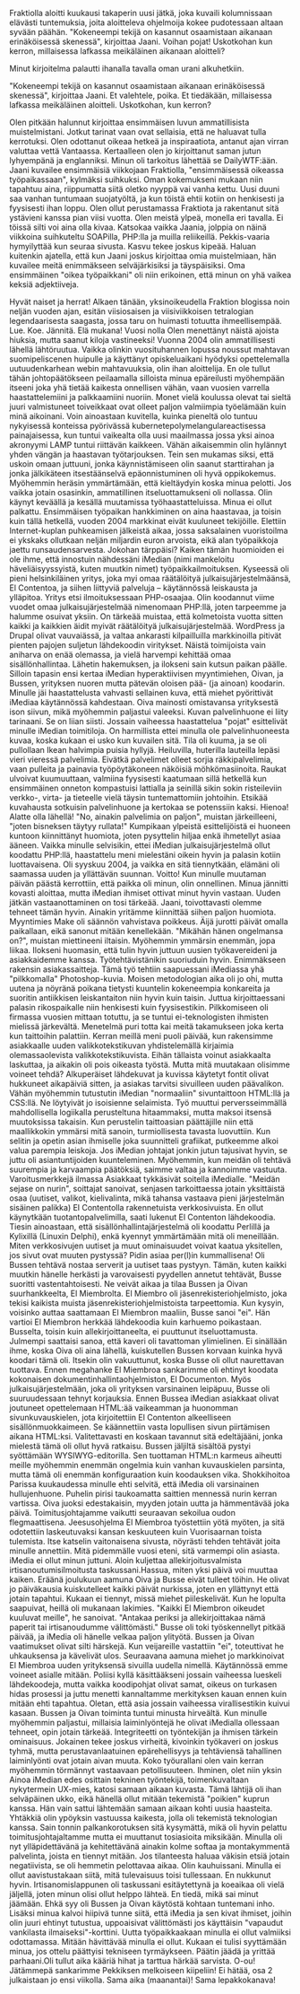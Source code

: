 Fraktiolla aloitti kuukausi takaperin uusi jätkä, joka kuvaili kolumnissaan elävästi tuntemuksia, joita aloitteleva ohjelmoija kokee pudotessaan altaan syvään päähän. "Kokeneempi tekijä on kasannut osaamistaan aikanaan erinäköisessä skenessä", kirjoittaa Jaani. Voihan pojat! Uskotkohan kun kerron, millaisessa lafkassa meikäläinen aikanaan aloitteli?

Minut kirjoitelma palautti ihanalla tavalla oman urani alkuhetkiin.

"Kokeneempi tekijä on kasannut osaamistaan aikanaan erinäköisessä skenessä", kirjoittaa Jaani. Et valehtele, poika. Et tiedäkään, millaisessa lafkassa meikäläinen aloitteli. Uskotkohan, kun kerron?

Olen pitkään halunnut kirjoittaa ensimmäisen luvun ammatillisista muistelmistani. Jotkut tarinat vaan ovat sellaisia, että ne haluavat tulla kerrotuksi. Olen odottanut oikeaa hetkeä ja inspiraatiota, antanut ajan virran valuttaa vettä Vantaassa. Kertaalleen olen jo kirjoittanut saman jutun lyhyempänä ja englanniksi. Minun oli tarkoitus lähettää se DailyWTF:ään.
Jaani kuvailee ensimmäisiä viikkojaan Fraktiolla, "ensimmäisessä oikeassa työpaikassaan", kylmäksi suihkuksi. Oman kokemukseni mukaan niin tapahtuu aina, riippumatta siitä oletko nyyppä vai vanha kettu. Uusi duuni saa vanhan tuntumaan suojatyöltä, ja kun töistä ehtii kotiin on henkisesti ja fyysisesti ihan loppu.
Olen ollut perustamassa Fraktiota ja rakentanut sitä ystävieni kanssa pian viisi vuotta. Olen meistä ylpeä, monella eri tavalla. Ei töissä silti voi aina olla kivaa. Katsokaa vaikka Jaania, jolppia on näinä viikkoina suihkuteltu SOAPilla, PHP:lla ja muilla reliikeillä. Pekkis-vaaria hymyilyttää kun seuraa sivusta. Kasvu tekee joskus kipeää.
Haluan kuitenkin ajatella, että kun Jaani joskus kirjoittaa omia muistelmiaan, hän kuvailee meitä enimmäkseen selväjärkisiksi ja täyspäisiksi. Oma ensimmäinen "oikea työpaikkani" oli niin erikoinen, että minun on yhä vaikea keksiä adjektiiveja.

Hyvät naiset ja herrat! Alkaen tänään, yksinoikeudella Fraktion blogissa noin neljän vuoden ajan, esitän viisiosaisen ja viisiviikkoisen tetralogian legendaarisesta saagasta, jossa taru on huimasti totuutta ihmeellisempää. Lue. Koe. Jännitä. Elä mukana!
Vuosi nolla
Olen menettänyt näistä ajoista hiuksia, mutta saanut kiloja vastineeksi!
Vuonna 2004 olin ammatillisesti lähellä lähtöruutua. Vaikka olinkin vuosituhannen lopussa noussut mahtavan suomipeliscenen huipulle ja käyttänyt opiskeluaikani hyödyksi opettelemalla uutuudenkarhean webin mahtavuuksia, olin ihan aloittelija.
En ole tullut tähän johtopäätökseen peilaamalla silloista minua epäreilusti myöhempään itseeni joka yhä tietää kaikesta onnellisen vähän, vaan vuosien varrella haastattelemiini ja palkkaamiini nuoriin. Monet vielä koulussa olevat tai sieltä juuri valmistuneet toiveikkaat ovat olleet paljon valmiimpia työelämään kuin minä aikoinani.
Voin ainoastaan kuvitella, kuinka pieneltä olo tuntuu nykyisessä konteissa pyörivässä kubernetepolymelangulareactisessa painajaisessa, kun tuntui vaikealta olla uusi maailmassa jossa yksi ainoa akronyymi LAMP tuntui riittävän kaikkeen.
Vähän aikaisemmin olin hylännyt yhden vängän ja haastavan työtarjouksen. Tein sen mukamas siksi, että uskoin omaan juttuuni, jonka käynnistämiseen olin saanut starttirahan ja jonka jälkikäteen itsestäänselvä epäonnistuminen oli hyvä oppikokemus. Myöhemmin heräsin ymmärtämään, että kieltäydyin koska minua pelotti.
Jos vaikka jotain osasinkin, ammatillinen itseluottamukseni oli nollassa. Olin käynyt keväällä ja kesällä muutamissa työhaastatteluissa. Minua ei ollut palkattu.
Ensimmäisen työpaikan hankkiminen on aina haastavaa, ja toisin kuin tällä hetkellä, vuoden 2004 markkinat eivät kuuluneet tekijöille. Elettiin Internet-kuplan puhkeamisen jälkeistä aikaa, jossa saksalainen vuoristoilma ei ykskaks ollutkaan neljän miljardin euron arvoista, eikä alan työpaikkoja jaettu runsaudensarvesta.
Jokohan tärppäisi?
Kaiken tämän huomioiden ei ole ihme, että innostuin nähdessäni iMedian (nimi mankeloitu häveliäisyyssyistä, kuten muutkin nimet) työpaikkailmoituksen. Kyseessä oli pieni helsinkiläinen yritys, joka myi omaa räätälöityä julkaisujärjestelmäänsä, El Contentoa, ja siihen liittyviä palveluja – käytännössä leiskausta ja ylläpitoa. Yritys etsi ilmoituksessaan PHP-osaajaa. Olin koodannut viime vuodet omaa julkaisujärjestelmää nimenomaan PHP:llä, joten tarpeemme ja halumme osuivat yksiin.
On tärkeää muistaa, että kolmetoista vuotta sitten kaikki ja kaikkien äidit myivät räätälöityä julkaisujärjestelmää. WordPress ja Drupal olivat vauvaiässä, ja valtaa ankarasti kilpailluilla markkinoilla pitivät pienten pajojen suljetun lähdekoodin viritykset. Näistä toimijoista vain aniharva on enää olemassa, ja vielä harvempi kehittää omaa sisällönhallintaa.
Lähetin hakemuksen, ja ilokseni sain kutsun paikan päälle. Silloin tapasin ensi kertaa iMedian hyperaktiivisen myyntimiehen, Oivan, ja Bussen, yrityksen nuoren mutta pätevän oloisen pää- (ja ainoan) koodarin. Minulle jäi haastattelusta vahvasti sellainen kuva, että miehet pyörittivät iMediaa käytännössä kahdestaan. Oiva mainosti omistavansa yrityksestä ison siivun, mikä myöhemmin paljastui valeeksi.
Kuvan palvelinhuone ei liity tarinaani. Se on liian siisti.
Jossain vaiheessa haastattelua "pojat" esittelivät minulle iMedian toimitiloja. On harmillista ettei minulla ole palvelinhuoneesta kuvaa, koska kukaan ei usko kun kuvailen sitä. Tila oli kuuma, ja se oli pullollaan Ikean halvimpia puisia hyllyjä. Heiluvilla, huterilla lauteilla lepäsi vieri vieressä palvelimia. Eivätkä palvelimet olleet sorjia räkkipalvelimia, vaan pulleita ja painavia työpöytäkoneen näköisiä möhkömasiinoita.
Raukat ulvoivat kuumuuttaan, valmiina fyysisesti kaatumaan sillä hetkellä kun ensimmäinen onneton kompastuisi lattialla ja seinillä sikin sokin risteileviin verkko-, virta- ja tieteelle vielä täysin tuntemattomiin johtoihin. Etsikää kuvahausta sotkuisin palvelinhuone ja kertokaa se potenssiin kaksi. Hienoa! Alatte olla lähellä!
"No, ainakin palvelimia on paljon", muistan järkeilleeni, "joten bisneksen täytyy rullata!" Kumpikaan ylpeistä esittelijöistä ei huoneen kuntoon kiinnittänyt huomiota, joten pysyttelin hiljaa enkä ihmetellyt asiaa ääneen.
Vaikka minulle selvisikin, ettei iMedian julkaisujärjestelmä ollut koodattu PHP:llä, haastattelu meni mielestäni oikein hyvin ja palasin kotiin luottavaisena. Oli syyskuu 2004, ja vaikka en sitä tiennytkään, elämäni oli saamassa uuden ja yllättävän suunnan.
Voitto!
Kun minulle muutaman päivän päästä kerrottiin, että paikka oli minun, olin onnellinen. Minua jännitti kovasti aloittaa, mutta iMedian ihmiset ottivat minut hyvin vastaan. Uuden jätkän vastaanottaminen on tosi tärkeää. Jaani, toivottavasti olemme tehneet tämän hyvin. Ainakin yritämme kiinnittää siihen paljon huomiota.
Myyntimies Make oli säännön vahvistava poikkeus. Äijä jurotti päivät omalla paikallaan, eikä sanonut mitään kenellekään. "Mikähän hänen ongelmansa on?", muistan miettineeni iltaisin. Myöhemmin ymmärsin enemmän, jopa liikaa.
Ilokseni huomasin, että tulin hyvin juttuun uusien työkavereideni ja asiakkaidemme kanssa. Työtehtävistänikin suoriuduin hyvin. Enimmäkseen rakensin asiakassaitteja. Tämä työ tehtiin saapuessani iMediassa yhä "pilkkomalla" Photoshop-kuvia. Moisen metodologian aika oli jo ohi, mutta uutena ja nöyränä poikana tietysti kuuntelin kokeneempia konkareita ja suoritin antiikkisen leiskantaiton niin hyvin kuin taisin.
Juttua kirjoittaessani palasin rikospaikalle niin henkisesti kuin fyysisestikin.
Pilkkomiseen oli firmassa vuosien mittaan totuttu, ja se tuntui ei-teknologisten ihmisten mielissä järkevältä. Menetelmä puri totta kai meitä takamukseen joka kerta kun taittoihin palattiin. Kerran meillä meni puoli päivää, kun rakensimme asiakkaalle uuden valikkotekstikuvan yhdistelemällä kirjaimia olemassaolevista valikkotekstikuvista. Eihän tällaista voinut asiakkaalta laskuttaa, ja aikakin oli pois oikeasta työstä.
Mutta mitä muutakaan olisimme voineet tehdä? Alkuperäiset lähdekuvat ja kuvissa käytetyt fontit olivat hukkuneet aikapäiviä sitten, ja asiakas tarvitsi sivuilleen uuden päävalikon.
Vähän myöhemmin tutustutin iMedian "normaaliin" sivuntaittoon HTML:llä ja CSS:llä. Ne löytyivät jo isoisienne selaimista. Työ muuttui perversseimmällä mahdollisella logiikalla perusteltuna hitaammaksi, mutta maksoi itsensä muutoksissa takaisin.
Kun perustelin taittoasian päättäjille niin että maallikkokin ymmärsi mitä sanoin, turmiollisesta tavasta luovuttiin. Kun selitin ja opetin asian ihmiselle joka suunnitteli grafiikat, putkeemme alkoi valua parempia leiskoja.
Jos iMedian johtajat jonkin jutun tajusivat hyvin, se juttu oli asiantuntijoiden kuunteleminen. Myöhemmin, kun meidän oli tehtävä suurempia ja karvaampia päätöksiä, saimme valtaa ja kannoimme vastuuta.
Varoitusmerkkejä ilmassa
Asiakkaat tykkäsivät soitella iMedialle. "Meidän sejase on nurin", soittajat sanoivat, senjasen tarkoittaessa jotain yksittäistä osaa (uutiset, valikot, kielivalinta, mikä tahansa vastaava pieni järjestelmän sisäinen palikka) El Contentolla rakennetuista verkkosivuista.
En ollut käynytkään tuotantopalvelimilla, saati lukenut El Contenton lähdekoodia. Tiesin ainoastaan, että sisällönhallintajärjestelmä oli koodattu Perlillä ja Kylixillä (Linuxin Delphi), enkä kyennyt ymmärtämään mitä oli meneillään. Miten verkkosivujen uutiset ja muut ominaisuudet voivat kaatua yksitellen, jos sivut ovat muuten pystyssä? Pidin asiaa per(l)in kummallisena!
Oli Bussen tehtävä nostaa serverit ja uutiset taas pystyyn. Tämän, kuten kaikki muutkin hänelle herkästi ja varovaisesti pyydellen annetut tehtävät, Busse suoritti vastentahtoisesti. Ne veivät aikaa ja tilaa Bussen ja Oivan suurhankkeelta, El Miembrolta.
El Miembro oli jäsenrekisteriohjelmisto, joka tekisi kaikista muista jäsenrekisteriohjelmistoista tarpeettomia. Kun kysyin, voisinko auttaa saattamaan El Miembron maaliin, Busse sanoi "ei". Hän vartioi El Miembron herkkää lähdekoodia kuin karhuemo poikastaan.
Busselta, toisin kuin allekirjoittaneelta, ei puuttunut itseluottamusta. Julmempi saattaisi sanoa, että kaveri oli tavattoman ylimielinen. Ei sinällään ihme, koska Oiva oli aina lähellä, kuiskutellen Bussen korvaan kuinka hyvä koodari tämä oli.
Itsekin olin vakuuttunut, koska Busse oli ollut naurettavan tuottava. Ennen megahanke El Miembroa sankarimme oli ehtinyt koodata kokonaisen dokumentinhallintaohjelmiston, El Documenton. Myös julkaisujärjestelmään, joka oli yrityksen varsinainen leipäpuu, Busse oli suuruudessaan tehnyt korjauksia.
Ennen Bussea iMedian asiakkaat olivat joutuneet opettelemaan HTML:ää vaikeamman ja huonomman sivunkuvauskielen, jota kirjoitettiin El Contenton alkeelliseen sisällönmuokkaimeen. Se käännettiin vasta lopullisen sivun piirtämisen aikana HTML:ksi. Valitettavasti en koskaan tavannut sitä edeltäjääni, jonka mielestä tämä oli ollut hyvä ratkaisu.
Bussen jäljiltä sisältöä pystyi syöttämään WYSIWYG-editorilla. Sen tuottaman HTML:n karmeus aiheutti meille myöhemmin enemmän ongelmia kuin vanhan kuvauskielen parsinta, mutta tämä oli enemmän konfiguraation kuin koodauksen vika.
Shokkihoitoa
Parissa kuukaudessa minulle ehti selvitä, että iMedia oli varsinainen hullujenhuone. Puhelin pirisi taukoamatta saittien mennessä nurin kerran vartissa. Oiva juoksi edestakaisin, myyden jotain uutta ja hämmentävää joka päivä. Toimitusjohtajamme vaikutti seuraavan sekoilua oudon flegmaattisena. Jeesusohjelma El Miembroa työstettiin yötä myöten, ja sitä odotettiin laskeutuvaksi kansan keskuuteen kuin Vuorisaarnan toista tulemista.
Itse katselin vaitonaisena sivusta, nöyrästi tehden tehtävät joita minulle annettiin. Mitä pidemmälle vuosi eteni, sitä varmempi olin asiasta. iMedia ei ollut minun juttuni. Aloin kuljettaa allekirjoitusvalmista irtisanoutumisilmoitusta taskussani.Hassua, miten yksi päivä voi muuttaa kaiken. Eräänä joulukuun aamuna Oiva ja Busse eivät tulleet töihin. He olivat jo päiväkausia kuiskutelleet kaikki päivät nurkissa, joten en yllättynyt että jotain tapahtui.
Kukaan ei tiennyt, missä miehet piileskelivät. Kun he lopulta saapuivat, heillä oli mukanaan lakimies. "Kaikki El Miembron oikeudet kuuluvat meille", he sanoivat. "Antakaa periksi ja allekirjoittakaa nämä paperit tai irtisanoudumme välittömästi."
Busse oli toki työskennellyt pitkää päivää, ja iMedia oli hänelle velkaa paljon ylityötä. Bussen ja Oivan vaatimukset olivat silti härskejä. Kun veijareille vastattiin "ei", toteuttivat he uhkauksensa ja kävelivät ulos. Seuraavana aamuna miehet jo markkinoivat El Miembroa uuden yrityksensä sivuilla uudella nimellä.
Käytännössä emme voineet asialle mitään. Poliisi kyllä käsittääkseni jossain vaiheessa lueskeli lähdekoodeja, mutta vaikka koodipohjat olivat samat, oikeus on turkasen hidas prosessi ja juttu menetti kannaltamme merkityksen kauan ennen kuin mitään ehti tapahtua. Oletan, että asia jossain vaiheessa virallisestikin kuivui kasaan.
Bussen ja Oivan toiminta tuntui minusta hirveältä. Kun minulle myöhemmin paljastui, millaisia laiminlyöntejä he olivat iMedialla ollessaan tehneet, opin jotain tärkeää. Integriteetti on työntekijän ja ihmisen tärkein ominaisuus. Jokainen tekee joskus virheitä, kivoinkin työkaveri on joskus tyhmä, mutta perustavanlaatuinen epärehellisyys ja tehtäviensä tahallinen laiminlyönti ovat jotain aivan muuta. Koko työurallani olen vain kerran myöhemmin törmännyt vastaavaan petollisuuteen.
Ihminen, olet niin yksin
Ainoa iMedian edes osittain tekninen työntekijä, toimenkuvaltaan nykytermein UX-mies, katosi samaan aikaan kuvasta. Tämä lähtijä oli ihan selväpäinen ukko, eikä hänellä ollut mitään tekemistä "poikien" kuprun kanssa. Hän vain sattui lähtemään samaan aikaan kohti uusia haasteita.
Yhtäkkiä olin ypöyksin vastuussa kaikesta, jolla oli tekemistä teknologian kanssa. Sain tonnin palkankorotuksen sitä kysymättä, mikä oli hyvin pelattu toimitusjohtajaltamme mutta ei muuttanut tosiasioita miksikään. Minulla oli nyt ylläpidettävänä ja kehitettävänä ainakin kolme softaa ja montakymmentä palvelinta, joista en tiennyt mitään.
Jos tilanteesta haluaa väkisin etsiä jotain negatiivista, se oli hemmetin pelottavaa aikaa. Olin kauhuissani. Minulla ei ollut aavistustakaan siitä, mitä tulevaisuus toisi tullessaan. En nukkunut hyvin.
Irtisanomislappunen oli taskussani esitäytettynä ja koeaikaa oli vielä jäljellä, joten minun olisi ollut helppo lähteä. En tiedä, mikä sai minut jäämään. Ehkä syy oli Bussen ja Oivan käytöstä kohtaan tuntemani inho. Lisäksi minua kalvoi hiipivä tunne siitä, että iMedia ja sen kivat ihmiset, joihin olin juuri ehtinyt tutustua, uppoaisivat välittömästi jos käyttäisin "vapaudut vankilasta ilmaiseksi"-korttini.
Uutta työpaikkaakaan minulla ei ollut valmiiksi odottamassa. Mitään hävittävää minulla ei ollut. Kukaan ei tulisi syyttämään minua, jos ottelu päättyisi tekniseen tyrmäykseen. Päätin jäädä ja yrittää parhaani.Oli tullut aika kääriä hihat ja tarttua härkää sarvista.
O-ou! Jätämmepä sankarimme Pekkiksen melkoiseen kiipeliin! Ei hätää, osa 2 julkaistaan jo ensi viikolla. Sama aika (maanantai)! Sama lepakkokanava!
